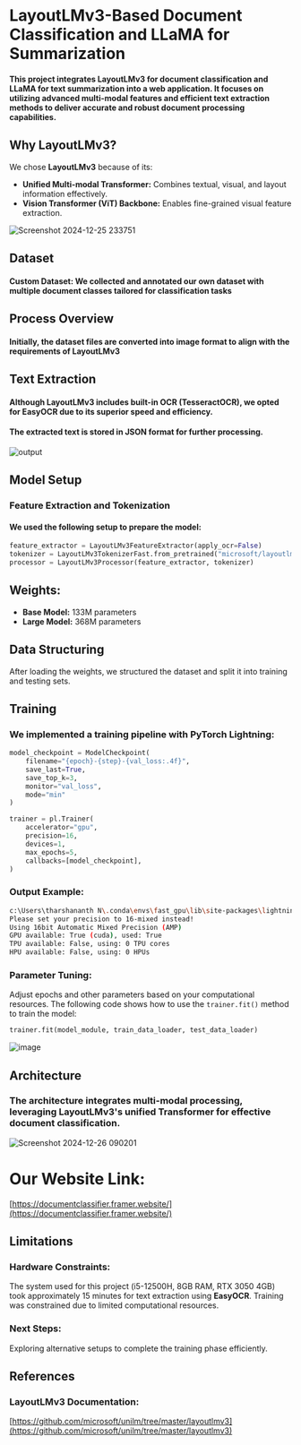 # **LayoutLMv3-Based Document Classification and LLaMA for Summarization**  

#### This project integrates **LayoutLMv3** for document classification and **LLaMA** for text summarization into a web application. It focuses on utilizing advanced multi-modal features and efficient text extraction methods to deliver accurate and robust document processing capabilities.


## **Why LayoutLMv3?**

We chose **LayoutLMv3** because of its:

- **Unified Multi-modal Transformer:** Combines textual, visual, and layout information effectively.
- **Vision Transformer (ViT) Backbone:** Enables fine-grained visual feature extraction.

![Screenshot 2024-12-25 233751](https://github.com/user-attachments/assets/88dfef03-8edf-4b4c-af88-69f48dbb30bc)

## **Dataset**
####   Custom Dataset: We collected and annotated our own dataset with multiple document classes tailored for classification tasks

## **Process Overview**
####   Initially, the dataset files are converted into image format to align with the requirements of LayoutLMv3

## **Text Extraction**
####   Although LayoutLMv3 includes built-in **OCR** (TesseractOCR), we opted for EasyOCR due to its superior speed and efficiency.
####   The extracted text is stored in JSON format for further processing.
![output](https://github.com/user-attachments/assets/b193abac-6bfe-412b-aadd-428ecc0b2aaa)

## Model Setup
### **Feature Extraction and Tokenization**
#### We used the following setup to prepare the model:

```python
feature_extractor = LayoutLMv3FeatureExtractor(apply_ocr=False)
tokenizer = LayoutLMv3TokenizerFast.from_pretrained("microsoft/layoutlmv3-base")
processor = LayoutLMv3Processor(feature_extractor, tokenizer) 
```

## **Weights:**
- **Base Model:** 133M parameters
- **Large Model:** 368M parameters

## **Data Structuring**
After loading the weights, we structured the dataset and split it into training and testing sets.

## **Training**

### We implemented a training pipeline with **PyTorch Lightning**:

```python
model_checkpoint = ModelCheckpoint(
    filename="{epoch}-{step}-{val_loss:.4f}", 
    save_last=True, 
    save_top_k=3, 
    monitor="val_loss", 
    mode="min"
)

trainer = pl.Trainer(
    accelerator="gpu",
    precision=16,
    devices=1,
    max_epochs=5,
    callbacks=[model_checkpoint],
)
```
### **Output Example:**

```bash
c:\Users\tharshananth N\.conda\envs\fast_gpu\lib\site-packages\lightning_fabric\connector.py:572: `precision=16` is supported for historical reasons but its usage is discouraged. 
Please set your precision to 16-mixed instead!
Using 16bit Automatic Mixed Precision (AMP)
GPU available: True (cuda), used: True
TPU available: False, using: 0 TPU cores
HPU available: False, using: 0 HPUs
```
### **Parameter Tuning:**

Adjust epochs and other parameters based on your computational resources. The following code shows how to use the `trainer.fit()` method to train the model:

```python
trainer.fit(model_module, train_data_loader, test_data_loader)
```
![image](https://github.com/user-attachments/assets/dcfc4f26-8c04-4ca6-a3b4-68d5cf813ba6)




## **Architecture**
### The architecture integrates multi-modal processing, leveraging LayoutLMv3's unified Transformer for effective document classification.
![Screenshot 2024-12-26 090201](https://github.com/user-attachments/assets/c1c3f69b-d153-41e9-b5c1-ad6c526e6ddf)
# Our Website Link: 
[https://documentclassifier.framer.website/](https://documentclassifier.framer.website/)

## **Limitations**

### Hardware Constraints:
The system used for this project (i5-12500H, 8GB RAM, RTX 3050 4GB) took approximately 15 minutes for text extraction using **EasyOCR**. 
Training was constrained due to limited computational resources.

### Next Steps:
Exploring alternative setups to complete the training phase efficiently.

## **References**

### LayoutLMv3 **Documentation:** 
[https://github.com/microsoft/unilm/tree/master/layoutlmv3](https://github.com/microsoft/unilm/tree/master/layoutlmv3)




